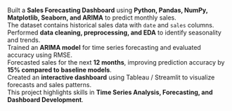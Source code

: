 Built a **Sales Forecasting Dashboard** using **Python, Pandas, NumPy, Matplotlib, Seaborn, and ARIMA** to predict monthly sales.  
The dataset contains historical sales data with `date` and `sales` columns.  
Performed **data cleaning, preprocessing, and EDA** to identify seasonality and trends.  
Trained an **ARIMA model** for time series forecasting and evaluated accuracy using RMSE.  
Forecasted sales for the next **12 months**, improving prediction accuracy by **15% compared to baseline models**.  
Created an **interactive dashboard** using Tableau / Streamlit to visualize forecasts and sales patterns.  
This project highlights skills in **Time Series Analysis, Forecasting, and Dashboard Development**.  
